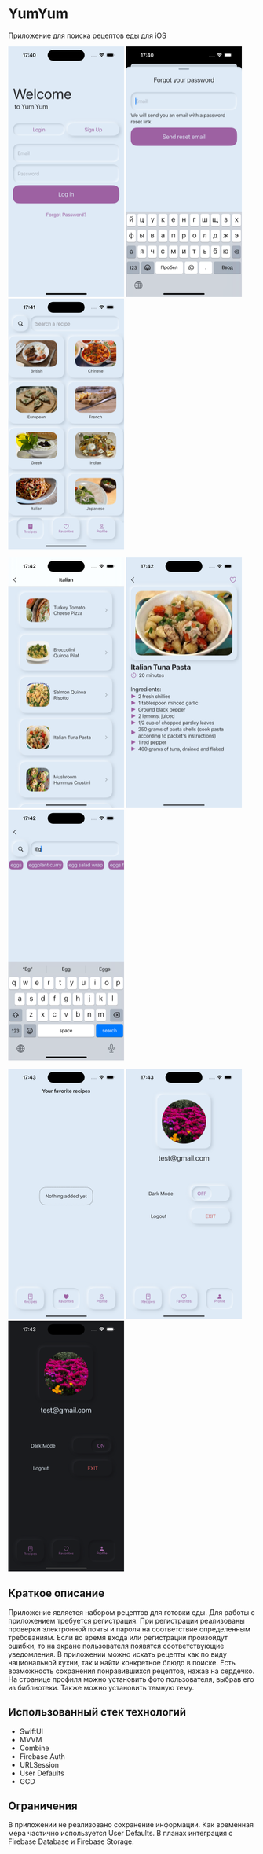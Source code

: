 # YumYum

Приложение для поиска рецептов еды для iOS

<img src="https://github.com/KamBik1/YumYum/blob/main/Screenshots/Screenshot1.png" alt="Screenshot1" width="236" height="510"> <img src="https://github.com/KamBik1/YumYum/blob/main/Screenshots/Screenshot2.png" alt="Screenshot2" width="236" height="510"> <img src="https://github.com/KamBik1/YumYum/blob/main/Screenshots/Screenshot3.png" alt="Screenshot3" width="236" height="510">

<img src="https://github.com/KamBik1/YumYum/blob/main/Screenshots/Screenshot4.png" alt="Screenshot4" width="236" height="510"> <img src="https://github.com/KamBik1/YumYum/blob/main/Screenshots/Screenshot5.png" alt="Screenshot5" width="236" height="510"> <img src="https://github.com/KamBik1/YumYum/blob/main/Screenshots/Screenshot6.png" alt="Screenshot6" width="236" height="510">

<img src="https://github.com/KamBik1/YumYum/blob/main/Screenshots/Screenshot7.png" alt="Screenshot7" width="236" height="510"> <img src="https://github.com/KamBik1/YumYum/blob/main/Screenshots/Screenshot8.png" alt="Screenshot8" width="236" height="510"> <img src="https://github.com/KamBik1/YumYum/blob/main/Screenshots/Screenshot9.png" alt="Screenshot9" width="236" height="510">

## Краткое описание

Приложение является набором рецептов для готовки еды. Для работы с приложением требуется регистрация. При регистрации реализованы проверки электронной почты и пароля на соответствие определенным требованиям. Если во время входа или регистрации произойдут ошибки, то на экране пользователя появятся соответствующие уведомления. В приложении можно искать рецепты как по виду национальной кухни, так и найти конкретное блюдо в поиске. Есть возможность сохранения понравившихся рецептов, нажав на сердечко. На странице профиля можно установить фото пользователя, выбрав его из библиотеки. Также можно установить темную тему.

## Использованный стек технологий

+ SwiftUI
+ MVVM
+ Combine
+ Firebase Auth
+ URLSession
+ User Defaults
+ GCD

## Ограничения

В приложении не реализовано сохранение информации. Как временная мера частично используется User Defaults. В планах интеграция с Firebase Database и Firebase Storage.
